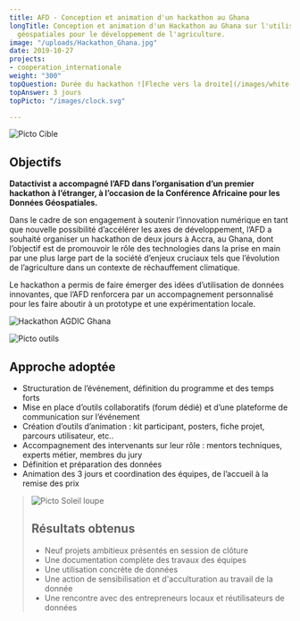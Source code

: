 ```yaml
---
title: AFD - Conception et animation d'un hackathon au Ghana
longTitle: Conception et animation d'un Hackathon au Ghana sur l'utilisation des données
  géospatiales pour le développement de l'agriculture.
image: "/uploads/Hackathon_Ghana.jpg"
date: 2019-10-27
projects:
- cooperation_internationale
weight: "300"
topQuestion: Durée du hackathon ![Fleche vers la droite](/images/white-dotted-arrow.svg)
topAnswer: 3 jours
topPicto: "/images/clock.svg"

---
```

![Picto Cible](/images/target.svg)
## Objectifs

**Datactivist a accompagné l’AFD dans l’organisation d’un premier hackathon à l’étranger, à l’occasion de la Conférence Africaine pour les Données Géospatiales.** 

Dans le cadre de son engagement à soutenir l’innovation numérique en tant que nouvelle possibilité d’accélérer les axes de développement, l’AFD a souhaité organiser un hackathon de deux jours à Accra, au Ghana, dont l’objectif est de promouvoir le rôle des technologies dans la prise en main par une plus large part de la société d’enjeux cruciaux tels que l’évolution de l’agriculture dans un contexte de réchauffement climatique. 

Le hackathon a permis de faire émerger des idées d’utilisation de données innovantes, que l’AFD renforcera par un accompagnement personnalisé pour les faire aboutir à un prototype et une expérimentation locale.

![Hackathon AGDIC Ghana](/images/Day_2_concentration_max.jpg)

![Picto outils](/images/tools.svg)
## Approche adoptée

- Structuration de l’événement, définition du programme et des temps forts
- Mise en place d’outils collaboratifs (forum dédié) et d’une plateforme de communication sur l’événement
- Création d’outils d’animation : kit participant, posters, fiche projet, parcours utilisateur, etc.. 
- Accompagnement des intervenants sur leur rôle : mentors techniques, experts métier, membres du jury
- Définition et préparation des données 
- Animation des 3 jours et coordination des équipes, de l’accueil à la remise des prix


> ![Picto Soleil loupe](/images/search-sun.svg)
> ## Résultats obtenus
> 
> - Neuf projets ambitieux présentés en session de clôture
> - Une documentation complète des travaux des équipes
> - Une utilisation concrète de données
> - Une action de sensibilisation et d'acculturation au travail de la donnée
> - Une rencontre avec des entrepreneurs locaux et réutilisateurs de données